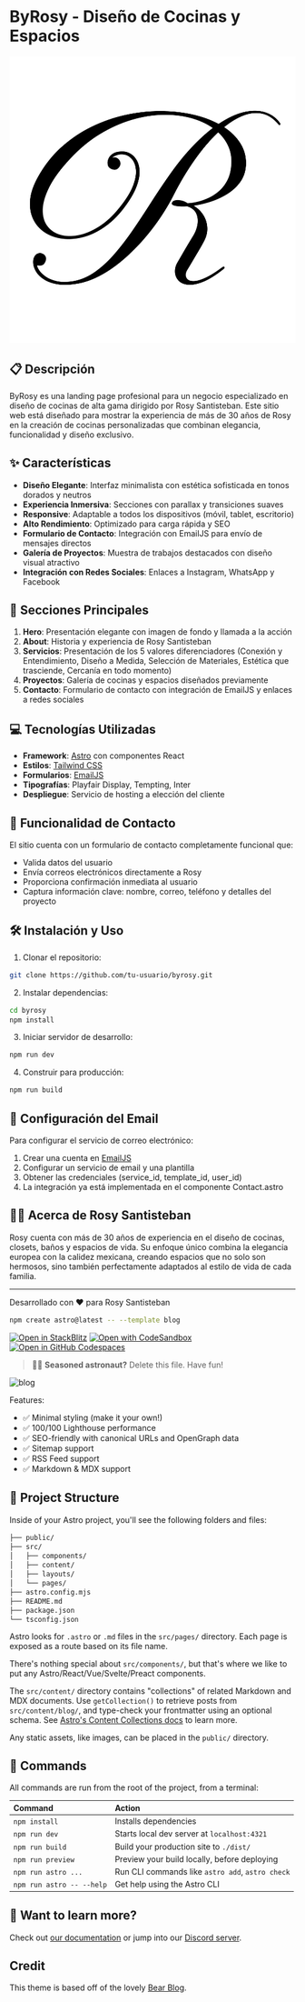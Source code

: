 # ByRosy - Diseño de Cocinas y Espacios

![ByRosy Logo](public/R.svg)

## 📋 Descripción

ByRosy es una landing page profesional para un negocio especializado en diseño de cocinas de alta gama dirigido por Rosy Santisteban. Este sitio web está diseñado para mostrar la experiencia de más de 30 años de Rosy en la creación de cocinas personalizadas que combinan elegancia, funcionalidad y diseño exclusivo.

## ✨ Características

- **Diseño Elegante**: Interfaz minimalista con estética sofisticada en tonos dorados y neutros
- **Experiencia Inmersiva**: Secciones con parallax y transiciones suaves
- **Responsive**: Adaptable a todos los dispositivos (móvil, tablet, escritorio)
- **Alto Rendimiento**: Optimizado para carga rápida y SEO
- **Formulario de Contacto**: Integración con EmailJS para envío de mensajes directos
- **Galería de Proyectos**: Muestra de trabajos destacados con diseño visual atractivo
- **Integración con Redes Sociales**: Enlaces a Instagram, WhatsApp y Facebook

## 🚀 Secciones Principales

1. **Hero**: Presentación elegante con imagen de fondo y llamada a la acción
2. **About**: Historia y experiencia de Rosy Santisteban
3. **Servicios**: Presentación de los 5 valores diferenciadores (Conexión y Entendimiento, Diseño a Medida, Selección de Materiales, Estética que trasciende, Cercanía en todo momento)
4. **Proyectos**: Galería de cocinas y espacios diseñados previamente
5. **Contacto**: Formulario de contacto con integración de EmailJS y enlaces a redes sociales

## 💻 Tecnologías Utilizadas

- **Framework**: [Astro](https://astro.build/) con componentes React
- **Estilos**: [Tailwind CSS](https://tailwindcss.com/)
- **Formularios**: [EmailJS](https://www.emailjs.com/)
- **Tipografías**: Playfair Display, Tempting, Inter
- **Despliegue**: Servicio de hosting a elección del cliente

## 📧 Funcionalidad de Contacto

El sitio cuenta con un formulario de contacto completamente funcional que:
- Valida datos del usuario
- Envía correos electrónicos directamente a Rosy
- Proporciona confirmación inmediata al usuario
- Captura información clave: nombre, correo, teléfono y detalles del proyecto

## 🛠️ Instalación y Uso

1. Clonar el repositorio:
```bash
git clone https://github.com/tu-usuario/byrosy.git
```

2. Instalar dependencias:
```bash
cd byrosy
npm install
```

3. Iniciar servidor de desarrollo:
```bash
npm run dev
```

4. Construir para producción:
```bash
npm run build
```

## 📝 Configuración del Email

Para configurar el servicio de correo electrónico:

1. Crear una cuenta en [EmailJS](https://www.emailjs.com/)
2. Configurar un servicio de email y una plantilla
3. Obtener las credenciales (service_id, template_id, user_id)
4. La integración ya está implementada en el componente Contact.astro

## 👩‍💼 Acerca de Rosy Santisteban

Rosy cuenta con más de 30 años de experiencia en el diseño de cocinas, closets, baños y espacios de vida. Su enfoque único combina la elegancia europea con la calidez mexicana, creando espacios que no solo son hermosos, sino también perfectamente adaptados al estilo de vida de cada familia.

---

Desarrollado con ❤️ para Rosy Santisteban

```sh
npm create astro@latest -- --template blog
```

[![Open in StackBlitz](https://developer.stackblitz.com/img/open_in_stackblitz.svg)](https://stackblitz.com/github/withastro/astro/tree/latest/examples/blog)
[![Open with CodeSandbox](https://assets.codesandbox.io/github/button-edit-lime.svg)](https://codesandbox.io/p/sandbox/github/withastro/astro/tree/latest/examples/blog)
[![Open in GitHub Codespaces](https://github.com/codespaces/badge.svg)](https://codespaces.new/withastro/astro?devcontainer_path=.devcontainer/blog/devcontainer.json)

> 🧑‍🚀 **Seasoned astronaut?** Delete this file. Have fun!

![blog](https://github.com/withastro/astro/assets/2244813/ff10799f-a816-4703-b967-c78997e8323d)

Features:

- ✅ Minimal styling (make it your own!)
- ✅ 100/100 Lighthouse performance
- ✅ SEO-friendly with canonical URLs and OpenGraph data
- ✅ Sitemap support
- ✅ RSS Feed support
- ✅ Markdown & MDX support

## 🚀 Project Structure

Inside of your Astro project, you'll see the following folders and files:

```text
├── public/
├── src/
│   ├── components/
│   ├── content/
│   ├── layouts/
│   └── pages/
├── astro.config.mjs
├── README.md
├── package.json
└── tsconfig.json
```

Astro looks for `.astro` or `.md` files in the `src/pages/` directory. Each page is exposed as a route based on its file name.

There's nothing special about `src/components/`, but that's where we like to put any Astro/React/Vue/Svelte/Preact components.

The `src/content/` directory contains "collections" of related Markdown and MDX documents. Use `getCollection()` to retrieve posts from `src/content/blog/`, and type-check your frontmatter using an optional schema. See [Astro's Content Collections docs](https://docs.astro.build/en/guides/content-collections/) to learn more.

Any static assets, like images, can be placed in the `public/` directory.

## 🧞 Commands

All commands are run from the root of the project, from a terminal:

| Command                   | Action                                           |
| :------------------------ | :----------------------------------------------- |
| `npm install`             | Installs dependencies                            |
| `npm run dev`             | Starts local dev server at `localhost:4321`      |
| `npm run build`           | Build your production site to `./dist/`          |
| `npm run preview`         | Preview your build locally, before deploying     |
| `npm run astro ...`       | Run CLI commands like `astro add`, `astro check` |
| `npm run astro -- --help` | Get help using the Astro CLI                     |

## 👀 Want to learn more?

Check out [our documentation](https://docs.astro.build) or jump into our [Discord server](https://astro.build/chat).

## Credit

This theme is based off of the lovely [Bear Blog](https://github.com/HermanMartinus/bearblog/).


